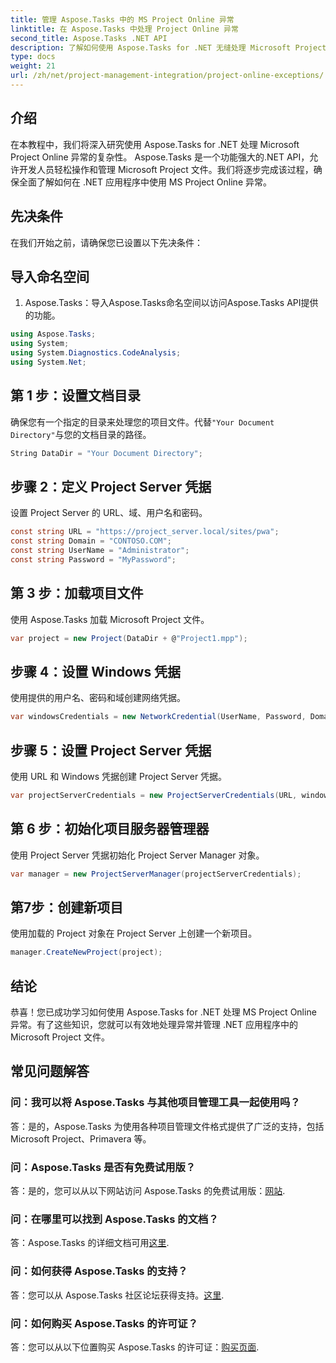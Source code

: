 ```yaml
---
title: 管理 Aspose.Tasks 中的 MS Project Online 异常
linktitle: 在 Aspose.Tasks 中处理 Project Online 异常
second_title: Aspose.Tasks .NET API
description: 了解如何使用 Aspose.Tasks for .NET 无缝处理 Microsoft Project Online 异常。有效项目管理的分步教程。
type: docs
weight: 21
url: /zh/net/project-management-integration/project-online-exceptions/
---
```

## 介绍
在本教程中，我们将深入研究使用 Aspose.Tasks for .NET 处理 Microsoft Project Online 异常的复杂性。 Aspose.Tasks 是一个功能强大的.NET API，允许开发人员轻松操作和管理 Microsoft Project 文件。我们将逐步完成该过程，确保全面了解如何在 .NET 应用程序中使用 MS Project Online 异常。
## 先决条件
在我们开始之前，请确保您已设置以下先决条件：

## 导入命名空间
1. Aspose.Tasks：导入Aspose.Tasks命名空间以访问Aspose.Tasks API提供的功能。
```csharp
using Aspose.Tasks;
using System;
using System.Diagnostics.CodeAnalysis;
using System.Net;

```

## 第 1 步：设置文档目录
确保您有一个指定的目录来处理您的项目文件。代替`"Your Document Directory"`与您的文档目录的路径。
```csharp
String DataDir = "Your Document Directory";
```
## 步骤 2：定义 Project Server 凭据
设置 Project Server 的 URL、域、用户名和密码。
```csharp
const string URL = "https://project_server.local/sites/pwa";
const string Domain = "CONTOSO.COM";
const string UserName = "Administrator";
const string Password = "MyPassword";
```
## 第 3 步：加载项目文件
使用 Aspose.Tasks 加载 Microsoft Project 文件。
```csharp
var project = new Project(DataDir + @"Project1.mpp");
```
## 步骤 4：设置 Windows 凭据
使用提供的用户名、密码和域创建网络凭据。
```csharp
var windowsCredentials = new NetworkCredential(UserName, Password, Domain);
```
## 步骤 5：设置 Project Server 凭据
使用 URL 和 Windows 凭据创建 Project Server 凭据。
```csharp
var projectServerCredentials = new ProjectServerCredentials(URL, windowsCredentials);
```
## 第 6 步：初始化项目服务器管理器
使用 Project Server 凭据初始化 Project Server Manager 对象。
```csharp
var manager = new ProjectServerManager(projectServerCredentials);
```
## 第7步：创建新项目
使用加载的 Project 对象在 Project Server 上创建一个新项目。
```csharp
manager.CreateNewProject(project);
```

## 结论
恭喜！您已成功学习如何使用 Aspose.Tasks for .NET 处理 MS Project Online 异常。有了这些知识，您就可以有效地处理异常并管理 .NET 应用程序中的 Microsoft Project 文件。
## 常见问题解答
### 问：我可以将 Aspose.Tasks 与其他项目管理工具一起使用吗？
答：是的，Aspose.Tasks 为使用各种项目管理文件格式提供了广泛的支持，包括 Microsoft Project、Primavera 等。
### 问：Aspose.Tasks 是否有免费试用版？
答：是的，您可以从以下网站访问 Aspose.Tasks 的免费试用版：[网站](https://releases.aspose.com/).
### 问：在哪里可以找到 Aspose.Tasks 的文档？
答：Aspose.Tasks 的详细文档可用[这里](https://reference.aspose.com/tasks/net/).
### 问：如何获得 Aspose.Tasks 的支持？
答：您可以从 Aspose.Tasks 社区论坛获得支持。[这里](https://forum.aspose.com/c/tasks/15).
### 问：如何购买 Aspose.Tasks 的许可证？
答：您可以从以下位置购买 Aspose.Tasks 的许可证：[购买页面](https://purchase.aspose.com/buy).